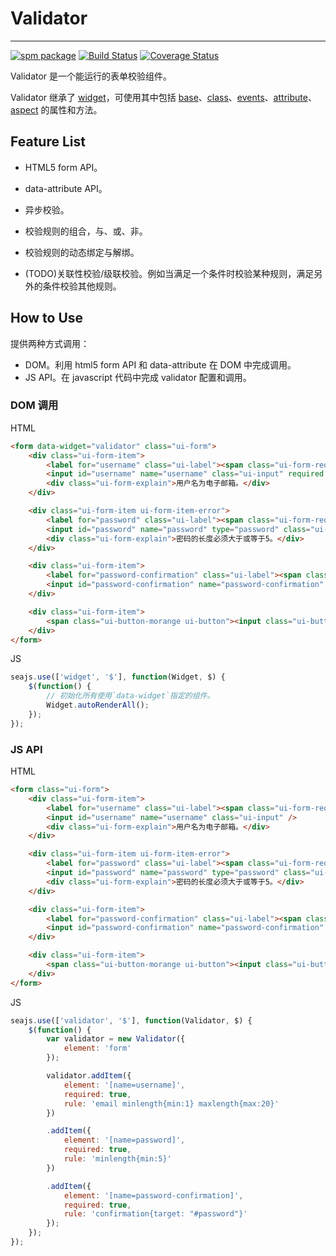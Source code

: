 # Validator 

---

[![spm package](http://spmjs.io/badge/arale-validator)](http://spmjs.io/package/arale-validator) 
[![Build Status](https://img.shields.io/travis/aralejs/validator.svg?style=flat)](https://travis-ci.org/aralejs/validator)
[![Coverage Status](https://img.shields.io/coveralls/aralejs/validator.svg?style=flat)](https://coveralls.io/r/aralejs/validator)

Validator 是一个能运行的表单校验组件。

Validator 继承了 [widget](http://aralejs.org/widget/)，可使用其中包括 [base](http://aralejs.org/base/)、[class](http://aralejs.org/class/)、[events](http://aralejs.org/events/)、[attribute](http://aralejs.org/base/docs/attribute.html)、[aspect](http://aralejs.org/base/docs/aspect.html) 的属性和方法。

## Feature List

*   HTML5 form API。

*   data-attribute API。

*   异步校验。

*   校验规则的组合，与、或、非。

*   校验规则的动态绑定与解绑。

*   (TODO)关联性校验/级联校验。例如当满足一个条件时校验某种规则，满足另外的条件校验其他规则。

## How to Use

提供两种方式调用：

*   DOM。利用 html5 form API 和 data-attribute 在 DOM 中完成调用。
*   JS API。在 javascript 代码中完成 validator 配置和调用。

### DOM 调用

HTML

```html
<form data-widget="validator" class="ui-form">
    <div class="ui-form-item">
        <label for="username" class="ui-label"><span class="ui-form-required">*</span>用户名：</label>
        <input id="username" name="username" class="ui-input" required type="email" minlength="1" maxlength="20" />
        <div class="ui-form-explain">用户名为电子邮箱。</div>
    </div>

    <div class="ui-form-item ui-form-item-error">
        <label for="password" class="ui-label"><span class="ui-form-required">*</span>密码：</label>
        <input id="password" name="password" type="password" class="ui-input" minlength="5" />
        <div class="ui-form-explain">密码的长度必须大于或等于5。</div>
    </div>

    <div class="ui-form-item">
        <label for="password-confirmation" class="ui-label"><span class="ui-form-required">*</span>重复输入密码：</label>
        <input id="password-confirmation" name="password-confirmation" type="password" class="ui-input" data-rule="confirmation{target: '#password'}" />
    </div>

    <div class="ui-form-item">
        <span class="ui-button-morange ui-button"><input class="ui-button-text" value="确定" type="submit"></span>
    </div>
</form>
```

JS

```js
seajs.use(['widget', '$'], function(Widget, $) {
    $(function() {
        // 初始化所有使用`data-widget`指定的组件。
        Widget.autoRenderAll();
    });
});
```

### JS API

HTML

```html
<form class="ui-form">
    <div class="ui-form-item">
        <label for="username" class="ui-label"><span class="ui-form-required">*</span>用户名：</label>
        <input id="username" name="username" class="ui-input" />
        <div class="ui-form-explain">用户名为电子邮箱。</div>
    </div>

    <div class="ui-form-item ui-form-item-error">
        <label for="password" class="ui-label"><span class="ui-form-required">*</span>密码：</label>
        <input id="password" name="password" type="password" class="ui-input" />
        <div class="ui-form-explain">密码的长度必须大于或等于5。</div>
    </div>

    <div class="ui-form-item">
        <label for="password-confirmation" class="ui-label"><span class="ui-form-required">*</span>重复输入密码：</label>
        <input id="password-confirmation" name="password-confirmation" type="password" class="ui-input" />
    </div>

    <div class="ui-form-item">
        <span class="ui-button-morange ui-button"><input class="ui-button-text" value="确定" type="submit"></span>
    </div>
</form>
```

JS

```js
seajs.use(['validator', '$'], function(Validator, $) {
    $(function() {
        var validator = new Validator({
            element: 'form'
        });

        validator.addItem({
            element: '[name=username]',
            required: true,
            rule: 'email minlength{min:1} maxlength{max:20}'
        })

        .addItem({
            element: '[name=password]',
            required: true,
            rule: 'minlength{min:5}'
        })

        .addItem({
            element: '[name=password-confirmation]',
            required: true,
            rule: 'confirmation{target: "#password"}'
        });
    });
});
```

